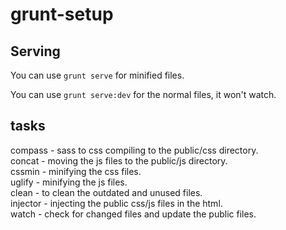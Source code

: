 # grunt-setup

## Serving
You can use `grunt serve` for minified files.


You can use `grunt serve:dev` for the normal files, it won't watch.


## tasks
  compass - sass to css compiling to the public/css directory.  
  concat - moving the js files to the public/js directory.  
  cssmin - minifying the css files.  
  uglify - minifying the js files.  
  clean - to clean the outdated and unused files.  
  injector - injecting the public css/js files in the html.  
  watch - check for changed files and update the public files.  
